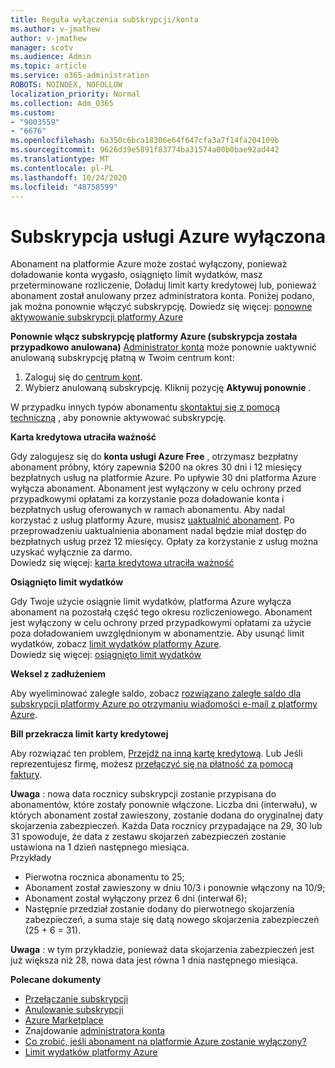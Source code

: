 ```yaml
---
title: Reguła wyłączenia subskrypcji/konta
ms.author: v-jmathew
author: v-jmathew
manager: scotv
ms.audience: Admin
ms.topic: article
ms.service: o365-administration
ROBOTS: NOINDEX, NOFOLLOW
localization_priority: Normal
ms.collection: Adm_O365
ms.custom:
- "9003559"
- "6676"
ms.openlocfilehash: 6a350c6bca18306e64f647cfa3a7f14fa204109b
ms.sourcegitcommit: 9626d39e5891f83774ba31574a00b0bae92ad442
ms.translationtype: MT
ms.contentlocale: pl-PL
ms.lasthandoff: 10/24/2020
ms.locfileid: "48758599"
---
```

# <a name="azure-subscription-disabled"></a>Subskrypcja usługi Azure wyłączona

Abonament na platformie Azure może zostać wyłączony, ponieważ doładowanie konta wygasło, osiągnięto limit wydatków, masz przeterminowane rozliczenie, Doładuj limit karty kredytowej lub, ponieważ abonament został anulowany przez administratora konta. Poniżej podano, jak można ponownie włączyć subskrypcję. Dowiedz się więcej: [ponowne aktywowanie subskrypcji platformy Azure](https://docs.microsoft.com/azure/billing/billing-subscription-become-disable?WT.mc_id=Portal-Microsoft_Azure_Support)

**Ponownie włącz subskrypcję platformy Azure (subskrypcja została przypadkowo anulowana)** [Administrator konta](https://docs.microsoft.com/azure/billing/billing-subscription-transfer?WT.mc_id=Portal-Microsoft_Azure_Support#whoisaa) może ponownie uaktywnić anulowaną subskrypcję płatną w Twoim centrum kont:

1. Zaloguj się do [centrum kont](https://account.windowsazure.com/Subscriptions).
2. Wybierz anulowaną subskrypcję. Kliknij pozycję **Aktywuj ponownie** .

W przypadku innych typów abonamentu [skontaktuj się z pomocą techniczną](https://portal.azure.com/?#blade/Microsoft_Azure_Support/HelpAndSupportBlade) , aby ponownie aktywować subskrypcję.

**Karta kredytowa utraciła ważność**

Gdy zalogujesz się do **konta usługi Azure Free** , otrzymasz bezpłatny abonament próbny, który zapewnia $200 na okres 30 dni i 12 miesięcy bezpłatnych usług na platformie Azure. Po upływie 30 dni platforma Azure wyłącza abonament. Abonament jest wyłączony w celu ochrony przed przypadkowymi opłatami za korzystanie poza doładowanie konta i bezpłatnych usług oferowanych w ramach abonamentu. Aby nadal korzystać z usług platformy Azure, musisz [uaktualnić abonament](https://docs.microsoft.com/azure/billing/billing-upgrade-azure-subscription?WT.mc_id=Portal-Microsoft_Azure_Support). Po przeprowadzeniu uaktualnienia abonament nadal będzie miał dostęp do bezpłatnych usług przez 12 miesięcy. Opłaty za korzystanie z usług można uzyskać wyłącznie za darmo.  
Dowiedz się więcej: [karta kredytowa utraciła ważność](https://docs.microsoft.com/azure/billing/billing-subscription-become-disable?WT.mc_id=Portal-Microsoft_Azure_Support#your-credit-is-expired)

**Osiągnięto limit wydatków**

Gdy Twoje użycie osiągnie limit wydatków, platforma Azure wyłącza abonament na pozostałą część tego okresu rozliczeniowego. Abonament jest wyłączony w celu ochrony przed przypadkowymi opłatami za użycie poza doładowaniem uwzględnionym w abonamentzie. Aby usunąć limit wydatków, zobacz [limit wydatków platformy Azure](https://docs.microsoft.com/azure/cost-management-billing/manage/spending-limit?WT.mc_id=Portal-Microsoft_Azure_Support).  
Dowiedz się więcej: [osiągnięto limit wydatków](https://docs.microsoft.com/azure/cost-management-billing/manage/subscription-disabled?WT.mc_id=Portal-Microsoft_Azure_Support#you-reached-your-spending-limit)

**Weksel z zadłużeniem**

Aby wyeliminować zaległe saldo, zobacz [rozwiązano zaległe saldo dla subskrypcji platformy Azure po otrzymaniu wiadomości e-mail z platformy Azure](https://docs.microsoft.com/azure/billing/billing-azure-subscription-past-due-balance?WT.mc_id=Portal-Microsoft_Azure_Support).

**Bill przekracza limit karty kredytowej**

Aby rozwiązać ten problem, [Przejdź na inną kartę kredytową](https://docs.microsoft.com/azure/billing/billing-how-to-change-credit-card?WT.mc_id=Portal-Microsoft_Azure_Support). Lub Jeśli reprezentujesz firmę, możesz [przełączyć się na płatność za pomocą faktury](https://docs.microsoft.com/azure/billing/billing-how-to-pay-by-invoice?WT.mc_id=Portal-Microsoft_Azure_Support).

**Uwaga** : nowa data rocznicy subskrypcji zostanie przypisana do abonamentów, które zostały ponownie włączone. Liczba dni (interwału), w których abonament został zawieszony, zostanie dodana do oryginalnej daty skojarzenia zabezpieczeń. Każda Data rocznicy przypadające na 29, 30 lub 31 spowoduje, że data z zestawu skojarzeń zabezpieczeń zostanie ustawiona na 1 dzień następnego miesiąca.  
Przykłady

- Pierwotna rocznica abonamentu to 25;
- Abonament został zawieszony w dniu 10/3 i ponownie włączony na 10/9;
- Abonament został wyłączony przez 6 dni (interwał 6);
- Następnie przedział zostanie dodany do pierwotnego skojarzenia zabezpieczeń, a suma staje się datą nowego skojarzenia zabezpieczeń (25 + 6 = 31). 

**Uwaga** : w tym przykładzie, ponieważ data skojarzenia zabezpieczeń jest już większa niż 28, nowa data jest równa 1 dnia następnego miesiąca.

**Polecane dokumenty**

- [Przełączanie subskrypcji](https://docs.microsoft.com/azure/billing/billing-how-to-switch-azure-offer?WT.mc_id=Portal-Microsoft_Azure_Support)  
- [Anulowanie subskrypcji](https://docs.microsoft.com/azure/billing/billing-how-to-cancel-azure-subscription?WT.mc_id=Portal-Microsoft_Azure_Support)  
- [Azure Marketplace](https://azuremarketplace.microsoft.com/marketplace/?source=datamarket)
- Znajdowanie [administratora konta](https://docs.microsoft.com/azure/billing/billing-subscription-transfer?WT.mc_id=Portal-Microsoft_Azure_Support#whoisaa)
- [Co zrobić, jeśli abonament na platformie Azure zostanie wyłączony?](https://docs.microsoft.com/azure/billing/billing-subscription-become-disable/?WT.mc_id=Portal-Microsoft_Azure_Support)
- [Limit wydatków platformy Azure](https://docs.microsoft.com/azure/cost-management-billing/manage/spending-limit?WT.mc_id=Portal-Microsoft_Azure_Support)
